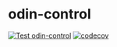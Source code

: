 # odin-control

[![Test odin-control](https://github.com/odin-detector/odin-control/actions/workflows/test_odin_control.yml/badge.svg)](https://github.com/odin-detector/odin-control/actions/workflows/test_odin_control.yml)
[![codecov](https://codecov.io/gh/odin-detector/odin-control/branch/master/graph/badge.svg?token=Urucx8wsTU)](https://codecov.io/gh/odin-detector/odin-control)